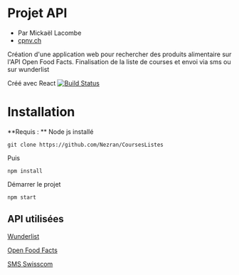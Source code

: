 # Projet API 

* Par Mickaël Lacombe
* [cpnv.ch](www.cpnv.ch)

Création d'une application web pour rechercher des produits alimentaire sur l'API Open Food Facts.
Finalisation de la liste de courses et envoi via sms ou sur wunderlist

Créé avec React [![Build Status](https://travis-ci.org/facebookincubator/create-react-app.svg?branch=master)](https://travis-ci.org/facebookincubator/create-react-app)


# Installation

**Requis : ** Node js installé

```
git clone https://github.com/Nezran/CoursesListes
```

Puis

```
npm install
``` 

Démarrer le projet 

```
npm start
``` 

## API utilisées

[Wunderlist](developer.wunderlist.com)

[Open Food Facts](http://world-fr.openfoodfacts.org/)

[SMS Swisscom](https://api-developer.swisscom.com/)